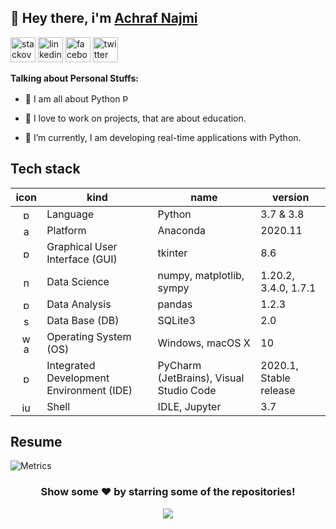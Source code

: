 ## 👋 Hey there, i'm [Achraf Najmi](https://github.com/NajmiAchraf/latexcv/blob/master/infographics_eng/media/infographics_eng.png)

[<img src='https://cdn.jsdelivr.net/npm/simple-icons@4.17.0/icons/stackoverflow.svg' alt='stackoverflow' height='40'>](https://www.stackoverflow.com/users/12854948)
[<img src='https://cdn.jsdelivr.net/npm/simple-icons@4.17.0/icons/linkedin.svg' alt='linkedin' height='40'>](https://www.linkedin.com/in/najmiachraf)
[<img src='https://cdn.jsdelivr.net/npm/simple-icons@4.17.0/icons/facebook.svg' alt='facebook' height='40'>](https://www.facebook.com/achraf.d.najmi)
[<img src='https://cdn.jsdelivr.net/npm/simple-icons@4.17.0/icons/twitter.svg' alt='twitter' height='40'>](https://twitter.com/NajmiAchraf)

**Talking about Personal Stuffs:**

- 👀 I am all about Python <img src='https://cdn.jsdelivr.net/npm/simple-icons@4.17.0/icons/python.svg' alt='python' height='16'>

- 💞️ I love to work on projects, that are about education.

- 🌱 I’m currently, I am developing real-time applications with Python.

## Tech stack 

| icon | kind | name | version |
| :--: | ---- | ---- | ------- |
|<img src='https://cdn.jsdelivr.net/npm/simple-icons@4.17.0/icons/python.svg' alt='python' height='16'>|Language|Python|3.7 & 3.8|
|<img src='https://cdn.jsdelivr.net/npm/simple-icons@4.17.0/icons/anaconda.svg' alt='anaconda' height='16'>|Platform|Anaconda|2020.11|
|<img src='https://cdn.jsdelivr.net/npm/simple-icons@4.17.0/icons/python.svg' alt='python' height='16'>|Graphical User Interface (GUI)|tkinter|8.6|
|<img src='https://cdn.jsdelivr.net/npm/simple-icons@4.17.0/icons/numpy.svg' alt='numpy' height='16'>|Data Science|numpy, matplotlib, sympy|1.20.2, 3.4.0, 1.7.1|
|<img src='https://cdn.jsdelivr.net/npm/simple-icons@4.17.0/icons/pandas.svg' alt='pandas' height='16'>|Data Analysis|pandas|1.2.3|
|<img src='https://cdn.jsdelivr.net/npm/simple-icons@4.17.0/icons/sqlite.svg' alt='sqlite' height='16'>|Data Base (DB)|SQLite3|2.0|
|<img src='https://cdn.jsdelivr.net/npm/simple-icons@4.17.0/icons/windows.svg' alt='windows' height='16'> <img src='https://cdn.jsdelivr.net/npm/simple-icons@4.17.0/icons/apple.svg' alt='apple' height='16'>|Operating System (OS)|Windows, macOS X|10|
|<img src='https://cdn.jsdelivr.net/npm/simple-icons@4.17.0/icons/pycharm.svg' alt='pycharm' height='16'>|Integrated Development Environment (IDE)|PyCharm (JetBrains), Visual Studio Code|2020.1, Stable release|
|<img src='https://cdn.jsdelivr.net/npm/simple-icons@4.17.0/icons/jupyter.svg' alt='jupyter' height='16'>|Shell|IDLE, Jupyter|3.7|

## Resume

![Metrics](https://metrics.lecoq.io/NajmiAchraf?template=classic&followup=1&isocalendar=1&languages=1&tweets=1&isocalendar.duration=undefined&languages.colors=github&languages.threshold=0%25&tweets.limit=2&tweets.user=.user.twitter&config.timezone=Africa%2FCasablanca&config.animated=true)

<!---
<a href="https://github.com/NajmiAchraf">
  <img align="center" src="https://github-readme-stats.vercel.app/api/top-langs/?username=NajmiAchraf&theme=light" />
</a>
<a href="https://github.com/NajmiAchraf">
 <img align="center" src="https://github-readme-stats.vercel.app/api?username=NajmiAchraf&hide=prs,issues,contribs&count_private=true&theme=light&show_icons=true&line_height=40" />
</a>

![Top Langs](https://github-readme-stats.vercel.app/api/top-langs/?username=NajmiAchraf&langs_count=8)

![Top Langs](https://github-readme-stats.vercel.app/api/top-langs/?username=NajmiAchraf&layout=compact) 


![Anurag's github stats](https://github-readme-stats.vercel.app/api?username=NajmiAchraf&hide=prs,issues,contribs&count_private=true&theme=light&show_icons=true&line_height=40) 

## Top repositories

![Readme Card](https://github-readme-stats.vercel.app/api/pin/?username=NajmiAchraf&repo=MathPy&show_owner=true) ![Readme Card](https://github-readme-stats.vercel.app/api/pin/?username=NajmiAchraf&repo=Hydrogeologie&show_owner=true)


![Readme Card](https://github-readme-stats.vercel.app/api/pin/?username=NajmiAchraf&repo=latexcv&show_owner=true)  ![Readme Card](https://github-readme-stats.vercel.app/api/pin/?username=NajmiAchraf&repo=hipster-cv&show_owner=true)
![Readme Card](https://github-readme-stats.vercel.app/api/pin/?username=NajmiAchraf&repo=Gmail&show_owner=true)  ![Readme Card](https://github-readme-stats.vercel.app/api/pin/?username=NajmiAchraf&repo=Registration&show_owner=true)
--->

<div align="center">

### Show some ❤️ by starring some of the repositories!

![](https://visitor-badge.glitch.me/badge?page_id=NajmiAchraf.NajmiAchraf)

</div>

<!---
NajmiAchraf/NajmiAchraf is a ✨ special ✨ repository because its `README.md` (this file) appears on your GitHub profile.
You can click the Preview link to take a look at your changes.
--->

